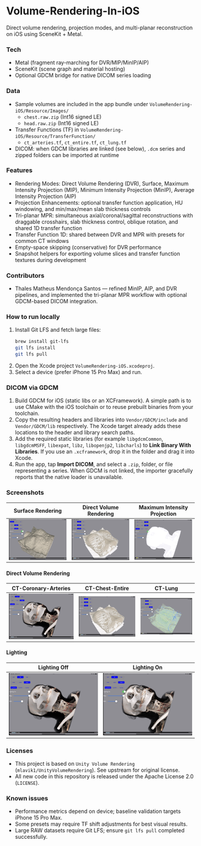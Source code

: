 # Volume-Rendering-In-iOS
Direct volume rendering, projection modes, and multi-planar reconstruction on iOS using SceneKit + Metal.

### Tech
- Metal (fragment ray-marching for DVR/MIP/MinIP/AIP)
- SceneKit (scene graph and material hosting)
- Optional GDCM bridge for native DICOM series loading

### Data
- Sample volumes are included in the app bundle under `VolumeRendering-iOS/Resource/Images/`
  - `chest.raw.zip` (Int16 signed LE)
  - `head.raw.zip` (Int16 signed LE)
- Transfer Functions (TF) in `VolumeRendering-iOS/Resource/TransferFunction/`
  - `ct_arteries.tf`, `ct_entire.tf`, `ct_lung.tf`
- DICOM: when GDCM libraries are linked (see below), `.dcm` series and zipped folders can be imported at runtime

### Features
- Rendering Modes: Direct Volume Rendering (DVR), Surface, Maximum Intensity Projection (MIP), Minimum Intensity Projection (MinIP), Average Intensity Projection (AIP)
- Projection Enhancements: optional transfer function application, HU windowing, and min/max/mean slab thickness controls
- Tri-planar MPR: simultaneous axial/coronal/sagittal reconstructions with draggable crosshairs, slab thickness control, oblique rotation, and shared 1D transfer function
- Transfer Function 1D: shared between DVR and MPR with presets for common CT windows
- Empty-space skipping (conservative) for DVR performance
- Snapshot helpers for exporting volume slices and transfer function textures during development

### Contributors
- Thales Matheus Mendonça Santos — refined MinIP, AIP, and DVR pipelines, and implemented the tri-planar MPR workflow with optional GDCM-based DICOM integration.

### How to run locally
1. Install Git LFS and fetch large files:
   ```bash
   brew install git-lfs
   git lfs install
   git lfs pull
   ```
2. Open the Xcode project `VolumeRendering-iOS.xcodeproj`.
3. Select a device (prefer iPhone 15 Pro Max) and run.

### DICOM via GDCM
1. Build GDCM for iOS (static libs or an XCFramework). A simple path is to use CMake with the iOS toolchain or to reuse prebuilt binaries from your toolchain.
2. Copy the resulting headers and libraries into `Vendor/GDCM/include` and `Vendor/GDCM/lib` respectively. The Xcode target already adds these locations to the header and library search paths.
3. Add the required static libraries (for example `libgdcmCommon`, `libgdcmMSFF`, `libexpat`, `libz`, `libopenjp2`, `libcharls`) to **Link Binary With Libraries**. If you use an `.xcframework`, drop it in the folder and drag it into Xcode.
4. Run the app, tap **Import DICOM**, and select a `.zip`, folder, or file representing a series. When GDCM is not linked, the importer gracefully reports that the native loader is unavailable.

### Screenshots

|Surface Rendering|Direct Volume Rendering|Maximum Intensity Projection|
|-|-|-|
|![](Screenshot/6.jpg)|![](Screenshot/10.jpeg)|![](Screenshot/7.jpeg)|

#### Direct Volume Rendering
|CT-Coronary-Arteries|CT-Chest-Entire|CT-Lung|
|-|-|-|
|![](Screenshot/9.jpeg)|![](Screenshot/10.jpeg)|![](Screenshot/12.jpg)|

#### Lighting
|Lighting Off|Lighting On|
|-|-|
|![](Screenshot/9.jpeg)|![](Screenshot/8.jpeg)|

### Licenses
- This project is based on `Unity Volume Rendering` (`mlavik1/UnityVolumeRendering`). See upstream for original license.
- All new code in this repository is released under the Apache License 2.0 (`LICENSE`).

### Known issues
- Performance metrics depend on device; baseline validation targets iPhone 15 Pro Max.
- Some presets may require TF shift adjustments for best visual results.
- Large RAW datasets require Git LFS; ensure `git lfs pull` completed successfully.
